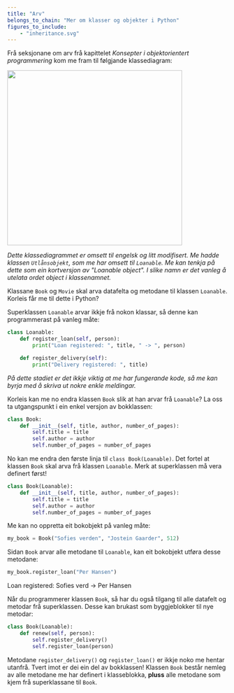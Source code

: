 ```yaml
---
title: "Arv"
belongs_to_chain: "Mer om klasser og objekter i Python"
figures_to_include:
	- "inheritance.svg"
---
```


Frå seksjonane om arv frå kapittelet *Konsepter i objektorientert programmering* kom me fram til følgjande klassediagram:

<img src="/media/markdowncontent/assosiated_files/inheritance.svg" width="400">

*Dette klassediagrammet er omsett til engelsk og litt modifisert. Me hadde klassen `Utlånsobjekt`, som me har omsett til `Loanable`. Me kan tenkja på dette som ein kortversjon av *"Loanable object"*. I slike namn er det vanleg å utelata ordet *object* i klassenamnet.*

Klassane `Book` og `Movie` skal arva datafelta og metodane til klassen `Loanable`. Korleis får me til dette i Python?

Superklassen `Loanable` arvar ikkje frå nokon klassar, så denne kan programmerast på vanleg måte:


```python
class Loanable:
    def register_loan(self, person):
        print("Loan registered: ", title, " -> ", person)

    def register_delivery(self):
        print("Delivery registered: ", title)
```

*På dette stadiet er det ikkje viktig at me har fungerande kode, så me kan byrja med å skriva ut nokre enkle meldingar.*

Korleis kan me no endra klassen `Book` slik at han arvar frå `Loanable`? La oss ta utgangspunkt i ein enkel versjon av bokklassen:


```python
class Book:
    def __init__(self, title, author, number_of_pages):
        self.title = title
        self.author = author
        self.number_of_pages = number_of_pages
```

No kan me endra den første linja til `class Book(Loanable)`. Det fortel at klassen `Book` skal arva frå klassen `Loanable`. Merk at superklassen må vera definert først!


```python
class Book(Loanable):
    def __init__(self, title, author, number_of_pages):
        self.title = title
        self.author = author
        self.number_of_pages = number_of_pages
```

Me kan no oppretta eit bokobjekt på vanleg måte:


```python
my_book = Book("Sofies verden", "Jostein Gaarder", 512)
```

Sidan `Book` arvar alle metodane til `Loanable`, kan eit bokobjekt utføra desse metodane:


```python
my_book.register_loan("Per Hansen")
```

Loan registered:  Sofies verd  ->  Per Hansen


Når du programmerer klassen `Book`, så har du også tilgang til alle datafelt og metodar frå superklassen. Desse kan brukast som byggjeblokker til nye metodar:


```python
class Book(Loanable):
    def renew(self, person):
        self.register_delivery()
        self.register_loan(person)
```

Metodane `register_delivery()` og `register_loan()` er ikkje noko me hentar utanfrå. Tvert imot er dei ein del av bokklassen! Klassen `Book` består nemleg av alle metodane me har definert i klasseblokka, **pluss** alle metodane som kjem frå superklassane til `Book`.

